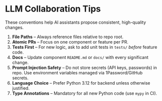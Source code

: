 # LLM Collaboration Tips

These conventions help AI assistants propose consistent, high-quality changes.

1. **File Paths** – Always reference files relative to repo root.
2. **Atomic PRs** – Focus on one component or feature per PR.
3. **Tests First** – For new logic, ask to add unit tests in `tests/` _before_ feature code.
4. **Docs** – Update component `README.md` or `docs/` with every significant change.
5. **Prompt Injection Safety** – Do not store secrets (API keys, passwords) in repo. Use environment variables managed via 1Password/GitHub secrets.
6. **Language Choice** – Prefer Python 3.12 for backend unless otherwise justified.
7. **Type Annotations** – Mandatory for all new Python code (use `mypy` in CI).
